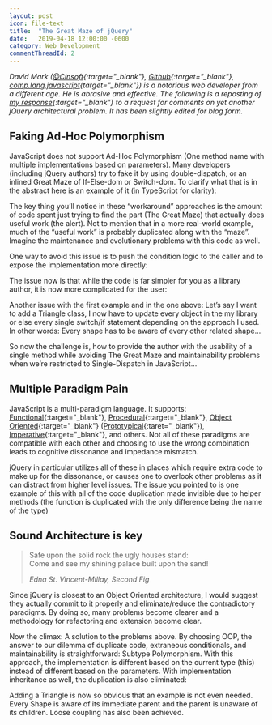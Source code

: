 ```yaml
---
layout: post
icon: file-text
title:  "The Great Maze of jQuery"
date:   2019-04-18 12:00:00 -0600
category: Web Development
commentThreadId: 2
---
```


*David Mark ([@Cinsoft](https://twitter.com/Cinsoft){:target="_blank"}, [Github](https://github.com/david-mark){:target="_blank"}, [comp.lang.javascript](https://groups.google.com/forum/#!profile/comp.lang.javascript/APn2wQdow28xcHDrDggfWTU5hXOy7oRk11vZM0N4N-idI7HJycIOyoXWIDEZoK6_MEPc2ywEyeeK){target="_blank"}) is a notorious web developer from a different age. He is abrasive and effective. The following is a reposting of [my response](https://gist.github.com/mlhaufe/a7d7469db14b3b006e6cdf15e5669d80){:target="_blank"} to a request for comments on yet another jQuery architectural problem. It has been slightly edited for blog form.*

## Faking Ad-Hoc Polymorphism

JavaScript does not support Ad-Hoc Polymorphism (One method name with multiple implementations based on parameters). Many developers (including jQuery authors) try to fake it by using double-dispatch, or an inlined Great Maze of If-Else-dom or Switch-dom. To clarify what that is in the abstract here is an example of it (in TypeScript for clarity):

<script src="https://gist.github.com/mlhaufe/fe6cfe394954f4bc7afaff8e54c01b88.js?file=example-1.js"></script>

The key thing you’ll notice in these “workaround” approaches is the amount of code spent just trying to find the part (The Great Maze) that actually does useful work (the alert). Not to mention that in a more real-world example, much of the “useful work” is probably duplicated along with the “maze”. Imagine the maintenance and evolutionary problems with this code as well.

One way to avoid this issue is to push the condition logic to the caller and to expose the implementation more directly:

<script src="https://gist.github.com/mlhaufe/fe6cfe394954f4bc7afaff8e54c01b88.js?file=example-2.js"></script>

The issue now is that while the code is far simpler for you as a library author, it is now more complicated for the user:

<script src="https://gist.github.com/mlhaufe/fe6cfe394954f4bc7afaff8e54c01b88.js?file=example-3.js"></script>

Another issue with the first example and in the one above: Let’s say I want to add a Triangle class, I now have to update every object in the my library or else every single switch/if statement depending on the approach I used. In other words: Every shape has to be aware of every other related shape…

So now the challenge is, how to provide the author with the usability of a single method while avoiding The Great Maze and maintainability problems when we’re restricted to Single-Dispatch in JavaScript…

## Multiple Paradigm Pain

JavaScript is a multi-paradigm language. It supports: [Functional](https://en.wikipedia.org/wiki/Functional_programming){:target="_blank"}, [Procedural](https://en.wikipedia.org/wiki/Procedural_programming){:target="_blank"}, [Object Oriented](https://en.wikipedia.org/wiki/Object-oriented_programming){:target="_blank"} ([Prototypical](https://en.wikipedia.org/wiki/Prototype-based_programming){:taret="_blank"}), [Imperative](https://en.wikipedia.org/wiki/Imperative_programming){:target="_blank"}, and others. Not all of these paradigms are compatible with each other and choosing to use the wrong combination leads to cognitive dissonance and impedance mismatch.

jQuery in particular utilizes all of these in places which require extra code to make up for the dissonance, or causes one to overlook other problems as it can distract from higher level issues. The issue you pointed to is one example of this with all of the code duplication made invisible due to helper methods (the function is duplicated with the only difference being the name of the type)

## Sound Architecture is key

> Safe upon the solid rock the ugly houses stand:<br>
> Come and see my shining palace built upon the sand!
>
> <cite>Edna St. Vincent-Millay, Second Fig</cite>

Since jQuery is closest to an Object Oriented architecture, I would suggest they actually commit to it properly and eliminate/reduce the contradictory paradigms. By doing so, many problems become clearer and a methodology for refactoring and extension become clear.

Now the climax: A solution to the problems above. By choosing OOP, the answer to our dilemma of duplicate code, extraneous conditionals, and maintainability is straightforward: Subtype Polymorphism. With this approach, the implementation is different based on the current type (this) instead of different based on the parameters. With implementation inheritance as well, the duplication is also eliminated:

<script src="https://gist.github.com/mlhaufe/fe6cfe394954f4bc7afaff8e54c01b88.js?file=example-4.js"></script>

Adding a Triangle is now so obvious that an example is not even needed. Every Shape is aware of its immediate parent and the parent is unaware of its children. Loose coupling has also been achieved.
